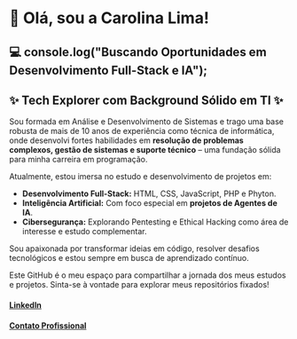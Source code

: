 # 👋 Olá, sou a Carolina Lima!

## 💻 console.log("Buscando Oportunidades em Desenvolvimento Full-Stack e IA"); 
## ✨ Tech Explorer com Background Sólido em TI ✨

Sou formada em Análise e Desenvolvimento de Sistemas e trago uma base robusta de mais de 10 anos de experiência como técnica de informática, onde desenvolvi fortes habilidades em **resolução de problemas complexos, gestão de sistemas e suporte técnico** – uma fundação sólida para minha carreira em programação.

Atualmente, estou imersa no estudo e desenvolvimento de projetos em:
* **Desenvolvimento Full-Stack:** HTML, CSS, JavaScript, PHP e Phyton.
* **Inteligência Artificial:** Com foco especial em **projetos de Agentes de IA**.
* **Cibersegurança:** Explorando Pentesting e Ethical Hacking como área de interesse e estudo complementar.

Sou apaixonada por transformar ideias em código, resolver desafios tecnológicos e estou sempre em busca de aprendizado contínuo.

Este GitHub é o meu espaço para compartilhar a jornada dos meus estudos e projetos. Sinta-se à vontade para explorar meus repositórios fixados!

#### [LinkedIn](https://www.linkedin.com/in/carolinarlima/) 
#### [Contato Profissional](carolinarlima@outlook.com)
